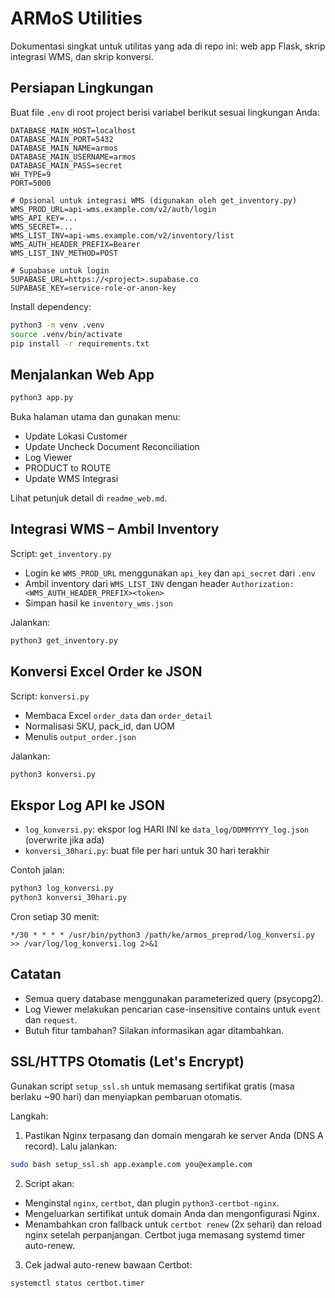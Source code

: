 # ARMoS Utilities

Dokumentasi singkat untuk utilitas yang ada di repo ini: web app Flask, skrip integrasi WMS, dan skrip konversi.

## Persiapan Lingkungan

Buat file `.env` di root project berisi variabel berikut sesuai lingkungan Anda:

```
DATABASE_MAIN_HOST=localhost
DATABASE_MAIN_PORT=5432
DATABASE_MAIN_NAME=armos
DATABASE_MAIN_USERNAME=armos
DATABASE_MAIN_PASS=secret
WH_TYPE=9
PORT=5000

# Opsional untuk integrasi WMS (digunakan oleh get_inventory.py)
WMS_PROD_URL=api-wms.example.com/v2/auth/login
WMS_API_KEY=... 
WMS_SECRET=...
WMS_LIST_INV=api-wms.example.com/v2/inventory/list
WMS_AUTH_HEADER_PREFIX=Bearer 
WMS_LIST_INV_METHOD=POST

# Supabase untuk login
SUPABASE_URL=https://<project>.supabase.co
SUPABASE_KEY=service-role-or-anon-key
```

Install dependency:

```bash
python3 -m venv .venv
source .venv/bin/activate
pip install -r requirements.txt
```

## Menjalankan Web App

```bash
python3 app.py
```

Buka halaman utama dan gunakan menu:
- Update Lokasi Customer
- Update Uncheck Document Reconciliation
- Log Viewer
- PRODUCT to ROUTE
- Update WMS Integrasi

Lihat petunjuk detail di `readme_web.md`.

## Integrasi WMS – Ambil Inventory

Script: `get_inventory.py`

- Login ke `WMS_PROD_URL` menggunakan `api_key` dan `api_secret` dari `.env`
- Ambil inventory dari `WMS_LIST_INV` dengan header `Authorization: <WMS_AUTH_HEADER_PREFIX><token>`
- Simpan hasil ke `inventory_wms.json`

Jalankan:
```bash
python3 get_inventory.py
```

## Konversi Excel Order ke JSON

Script: `konversi.py`

- Membaca Excel `order_data` dan `order_detail`
- Normalisasi SKU, pack_id, dan UOM
- Menulis `output_order.json`

Jalankan:
```bash
python3 konversi.py
```

## Ekspor Log API ke JSON

- `log_konversi.py`: ekspor log HARI INI ke `data_log/DDMMYYYY_log.json` (overwrite jika ada)
- `konversi_30hari.py`: buat file per hari untuk 30 hari terakhir

Contoh jalan:
```bash
python3 log_konversi.py
python3 konversi_30hari.py
```

Cron setiap 30 menit:
```cron
*/30 * * * * /usr/bin/python3 /path/ke/armos_preprod/log_konversi.py >> /var/log/log_konversi.log 2>&1
```

## Catatan

- Semua query database menggunakan parameterized query (psycopg2).
- Log Viewer melakukan pencarian case-insensitive contains untuk `event` dan `request`.
- Butuh fitur tambahan? Silakan informasikan agar ditambahkan.

## SSL/HTTPS Otomatis (Let's Encrypt)

Gunakan script `setup_ssl.sh` untuk memasang sertifikat gratis (masa berlaku ~90 hari) dan menyiapkan pembaruan otomatis.

Langkah:

1) Pastikan Nginx terpasang dan domain mengarah ke server Anda (DNS A record). Lalu jalankan:
```bash
sudo bash setup_ssl.sh app.example.com you@example.com
```

2) Script akan:
- Menginstal `nginx`, `certbot`, dan plugin `python3-certbot-nginx`.
- Mengeluarkan sertifikat untuk domain Anda dan mengonfigurasi Nginx.
- Menambahkan cron fallback untuk `certbot renew` (2x sehari) dan reload nginx setelah perpanjangan. Certbot juga memasang systemd timer auto-renew.

3) Cek jadwal auto-renew bawaan Certbot:
```bash
systemctl status certbot.timer
```
    